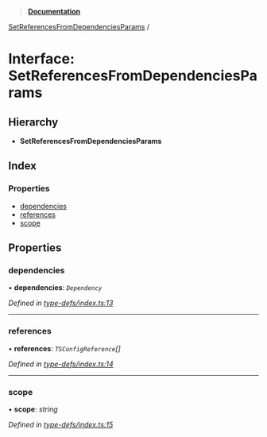 > **[Documentation](../README.md)**

[SetReferencesFromDependenciesParams](setreferencesfromdependenciesparams.md) /

# Interface: SetReferencesFromDependenciesParams

## Hierarchy

* **SetReferencesFromDependenciesParams**

## Index

### Properties

* [dependencies](setreferencesfromdependenciesparams.md#dependencies)
* [references](setreferencesfromdependenciesparams.md#references)
* [scope](setreferencesfromdependenciesparams.md#scope)

## Properties

###  dependencies

• **dependencies**: *`Dependency`*

*Defined in [type-defs/index.ts:13](https://github.com/dylanaubrey/repodog/blob/028fda7/packages/build-references/src/type-defs/index.ts#L13)*

___

###  references

• **references**: *`TSConfigReference`[]*

*Defined in [type-defs/index.ts:14](https://github.com/dylanaubrey/repodog/blob/028fda7/packages/build-references/src/type-defs/index.ts#L14)*

___

###  scope

• **scope**: *string*

*Defined in [type-defs/index.ts:15](https://github.com/dylanaubrey/repodog/blob/028fda7/packages/build-references/src/type-defs/index.ts#L15)*